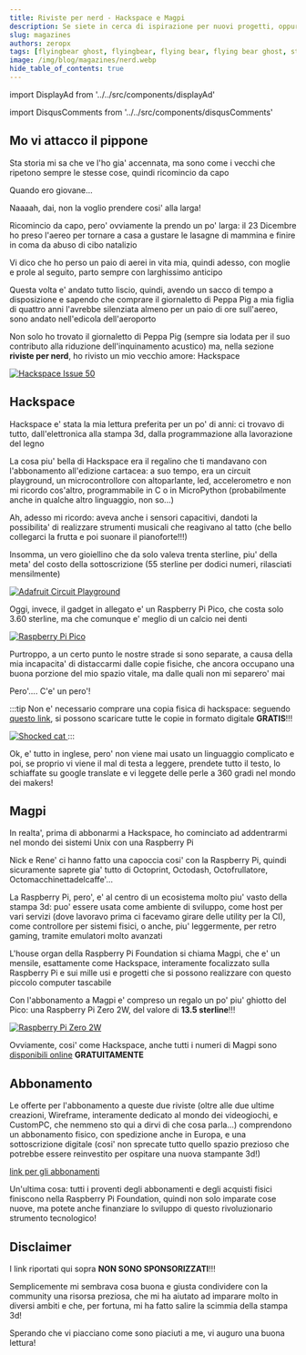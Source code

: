 ```yaml
---
title: Riviste per nerd - Hackspace e Magpi
description: Se siete in cerca di ispirazione per nuovi progetti, oppure volete documentarvi sulle nuove tecnologie, o solamente darvi uno sguardo attorno per capire cosa stiano facendo gli altri makers, dovete PER FORZA dare un'occhiata a queste riviste!
slug: magazines
authors: zeropx
tags: [flyingbear ghost, flyingbear, flying bear, flying bear ghost, stampa 3d, 3d printing, elettronica, programmazione, raspberry pi, arduino]
image: /img/blog/magazines/nerd.webp
hide_table_of_contents: true
---
```


import DisplayAd from '../../src/components/displayAd'

import DisqusComments from '../../src/components/disqusComments'

## Mo vi attacco il pippone

Sta storia mi sa che ve l'ho gia' accennata, ma sono come i vecchi che ripetono sempre le stesse cose, quindi ricomincio da capo

Quando ero giovane...

Naaaah, dai, non la voglio prendere cosi' alla larga!

Ricomincio da capo, pero' ovviamente la prendo un po' larga: il 23 Dicembre ho preso l'aereo per tornare a casa a gustare le lasagne di mammina e finire in coma da abuso di cibo natalizio

Vi dico che ho perso un paio di aerei in vita mia, quindi adesso, con moglie e prole al seguito, parto sempre con larghissimo anticipo

Questa volta e' andato tutto liscio, quindi, avendo un sacco di tempo a disposizione e sapendo che comprare il giornaletto di Peppa Pig a mia figlia di quattro anni l'avrebbe silenziata almeno per un paio di ore sull'aereo, sono andato nell'edicola dell'aeroporto

Non solo ho trovato il giornaletto di Peppa Pig (sempre sia lodata per il suo contributo alla riduzione dell'inquinamento acustico) ma, nella sezione **riviste per nerd**, ho rivisto un mio vecchio amore: Hackspace

<!--truncate-->

[ ![Hackspace Issue 50](/img/blog/magazines/hackSpace50.webp) ](/img/blog/magazines/hackSpace50.webp)

<DisplayAd/>

## Hackspace

Hackspace e' stata la mia lettura preferita per un po' di anni: ci trovavo di tutto, dall'elettronica alla stampa 3d, dalla programmazione alla lavorazione del legno

La cosa piu' bella di Hackspace era il regalino che ti mandavano con l'abbonamento all'edizione cartacea: a suo tempo, era un circuit playground, un microcontrollore con altoparlante, led, accelerometro e non mi ricordo cos'altro, programmabile in C o in MicroPython (probabilmente anche in qualche altro linguaggio, non so...)

Ah, adesso mi ricordo: aveva anche i sensori capacitivi, dandoti la possibilita' di realizzare strumenti musicali che reagivano al tatto (che bello collegarci la frutta e poi suonare il pianoforte!!!)

Insomma, un vero gioiellino che da solo valeva trenta sterline, piu' della meta' del costo della sottoscrizione (55 sterline per dodici numeri, rilasciati mensilmente)

[ ![Adafruit Circuit Playground](/img/blog/magazines/adafruitCircuitPlayground.webp) ](/img/blog/magazines/adafruitCircuitPlayground.webp)

Oggi, invece, il gadget in allegato e' un Raspberry Pi Pico, che costa solo 3.60 sterline, ma che comunque e' meglio di un calcio nei denti

[ ![Raspberry Pi Pico](/img/blog/magazines/pico.webp) ](/img/blog/magazines/pico.webp)

Purtroppo, a un certo punto le nostre strade si sono separate, a causa della mia incapacita' di distaccarmi dalle copie fisiche, che ancora occupano una buona porzione del mio spazio vitale, ma dalle quali non mi separero' mai

Pero'.... C'e' un pero'!

:::tip
Non e' necessario comprare una copia fisica di hackspace: seguendo [questo link](https://hackspace.raspberrypi.com/issues), si possono scaricare tutte le copie in formato digitale **GRATIS**!!!

[ ![Shocked cat](/img/blog/magazines/shockedCat.webp) ](/img/blog/magazines/shockedCat.webp)
:::

Ok, e' tutto in inglese, pero' non viene mai usato un linguaggio complicato e poi, se proprio vi viene il mal di testa a leggere, prendete tutto il testo, lo schiaffate su google translate e vi leggete delle perle a 360 gradi nel mondo dei makers!

## Magpi

In realta', prima di abbonarmi a Hackspace, ho cominciato ad addentrarmi nel mondo dei sistemi Unix con una Raspberry Pi

Nick e Rene' ci hanno fatto una capoccia cosi' con la Raspberry Pi, quindi sicuramente saprete gia' tutto di Octoprint, Octodash, Octofrullatore, Octomacchinettadelcaffe'...

La Raspberry Pi, pero', e' al centro di un ecosistema molto piu' vasto della stampa 3d: puo' essere usata come ambiente di sviluppo, come host per vari servizi (dove lavoravo prima ci facevamo girare delle utility per la CI), come controllore per sistemi fisici, o anche, piu' leggermente, per retro gaming, tramite emulatori molto avanzati

L'house organ della Raspberry Pi Foundation si chiama Magpi, che e' un mensile, esattamente come Hackspace, interamente focalizzato sulla Raspberry Pi e sui mille usi e progetti che si possono realizzare con questo piccolo computer tascabile

Con l'abbonamento a Magpi e' compreso un regalo un po' piu' ghiotto del Pico: una Raspberry Pi Zero 2W, del valore di **13.5 sterline**!!!

[ ![Raspberry Pi Zero 2W](/img/blog/magazines/zero2-hero.webp) ](/img/blog/magazines/zero2-hero.webp)

Ovviamente, cosi' come Hackspace, anche tutti i numeri di Magpi sono [disponibili online](https://magpi.raspberrypi.com/issues) **GRATUITAMENTE**


## Abbonamento

Le offerte per l'abbonamento a queste due riviste (oltre alle due ultime creazioni, Wireframe, interamente dedicato al mondo dei videogiochi, e CustomPC, che nemmeno sto qui a dirvi di che cosa parla...) comprendono un abbonamento fisico, con spedizione anche in Europa, e una sottoscrizione digitale (cosi' non sprecate tutto quello spazio prezioso che potrebbe essere reinvestito per ospitare una nuova stampante 3d!)

[link per gli abbonamenti](https://raspberrypipress.imbmsubscriptions.com/)

Un'ultima cosa: tutti i proventi degli abbonamenti e degli acquisti fisici finiscono nella Raspberry Pi Foundation, quindi non solo imparate cose nuove, ma potete anche finanziare lo sviluppo di questo rivoluzionario strumento tecnologico!

## Disclaimer

I link riportati qui sopra **NON SONO SPONSORIZZATI**!!!

Semplicemente mi sembrava cosa buona e giusta condividere con la community una risorsa preziosa, che mi ha aiutato ad imparare molto in diversi ambiti e che, per fortuna, mi ha fatto salire la scimmia della stampa 3d!

Sperando che vi piacciano come sono piaciuti a me, vi auguro una buona lettura!


<DisqusComments
  slug="/blog/magazines"
  articleId="5"
  title="Riviste_per_nerd"
/>